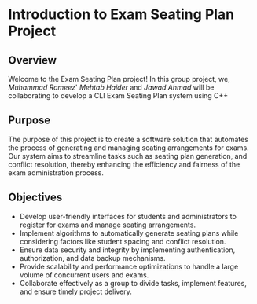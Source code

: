 # Introduction to Exam Seating Plan Project

## Overview
Welcome to the Exam Seating Plan project! In this group project, we, *Muhammad Rameez*' *Mehtab Haider* and *Jawad Ahmad* will be collaborating to develop a CLI Exam Seating Plan system using C++

## Purpose
The purpose of this project is to create a software solution that automates the process of generating and managing seating arrangements for exams. Our system aims to streamline tasks such as seating plan generation, and conflict resolution, thereby enhancing the efficiency and fairness of the exam administration process.

## Objectives
- Develop user-friendly interfaces for students and administrators to register for exams and manage seating arrangements.
- Implement algorithms to automatically generate seating plans while considering factors like student spacing and conflict resolution.
- Ensure data security and integrity by implementing authentication, authorization, and data backup mechanisms.
- Provide scalability and performance optimizations to handle a large volume of concurrent users and exams.
- Collaborate effectively as a group to divide tasks, implement features, and ensure timely project delivery.
